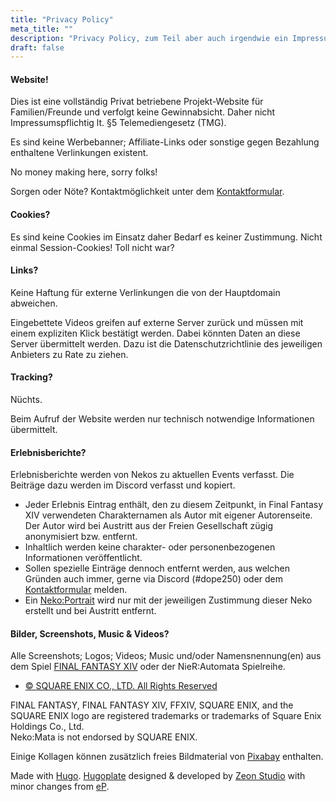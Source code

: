 ```yaml
---
title: "Privacy Policy"
meta_title: ""
description: "Privacy Policy, zum Teil aber auch irgendwie ein Impressum, der Neko:Mata FC aus Final Fantasy XIV"
draft: false
---
```


#### Website!

Dies ist eine vollständig Privat betriebene Projekt-Website für Familien/Freunde und verfolgt keine Gewinnabsicht. Daher nicht Impressumspflichtig lt. §5 Telemediengesetz (TMG).

Es sind keine Werbebanner; Affiliate-Links oder sonstige gegen Bezahlung enthaltene Verlinkungen existent.

No money making here, sorry folks!

Sorgen oder Nöte? Kontaktmöglichkeit unter dem [Kontaktformular](/contact).

#### Cookies?

Es sind keine Cookies im Einsatz daher Bedarf es keiner Zustimmung. Nicht einmal Session-Cookies! Toll nicht war?

#### Links?

Keine Haftung für externe Verlinkungen die von der Hauptdomain abweichen.

Eingebettete Videos greifen auf externe Server zurück und müssen mit einem expliziten Klick bestätigt werden. Dabei könnten Daten an diese Server übermittelt werden. Dazu ist die Datenschutzrichtlinie des jeweiligen Anbieters zu Rate zu ziehen.

#### Tracking?

Nüchts.

Beim Aufruf der Website werden nur technisch notwendige Informationen übermittelt.

#### Erlebnisberichte?

Erlebnisberichte werden von Nekos zu aktuellen Events verfasst. Die Beiträge dazu werden im Discord verfasst und kopiert.

* Jeder Erlebnis Eintrag enthält, den zu diesem Zeitpunkt, in Final Fantasy XIV verwendeten Charakternamen als Autor mit eigener Autorenseite. Der Autor wird bei Austritt aus der Freien Gesellschaft zügig anonymisiert bzw. entfernt.
* Inhaltlich werden keine charakter- oder personenbezogenen Informationen veröffentlicht.
* Sollen spezielle Einträge dennoch entfernt werden, aus welchen Gründen auch immer, gerne via Discord (#dope250) oder dem [Kontaktformular](/contact) melden.
* Ein [Neko:Portrait](/about) wird nur mit der jeweiligen Zustimmung dieser Neko erstellt und bei Austritt entfernt.

#### Bilder, Screenshots, Music & Videos?

Alle Screenshots; Logos; Videos; Music und/oder Namensnennung(en) aus dem Spiel [FINAL FANTASY XIV](https://de.finalfantasyxiv.com) oder der NieR:Automata Spielreihe.
* [© SQUARE ENIX CO., LTD. All Rights Reserved](https://support.na.square-enix.com/rule.php?id=5382&tag=authc)

FINAL FANTASY, FINAL FANTASY XIV, FFXIV, SQUARE ENIX, and the SQUARE ENIX logo are registered trademarks or trademarks of Square Enix Holdings Co., Ltd.  
Neko:Mata is not endorsed by SQUARE ENIX.

Einige Kollagen können zusätzlich freies Bildmaterial von [Pixabay](https://pixabay.com/) enthalten.

Made with [Hugo](https://gohugo.io). [Hugoplate](https://github.com/zeon-studio/hugoplate) designed & developed by [Zeon Studio](https://zeon.studio) with minor changes from [eP](https://electronicping.net).
